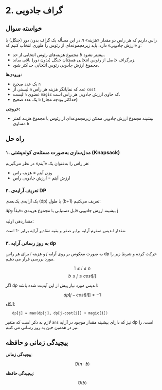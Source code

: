 # 2. گراف جادویی

## خواسته سوال
در این مسأله یک گراف بدون دور (جنگل) با $n$ راس داریم که هر راس دو مقدار «هزینه» و «ارزش جادویی» دارد. باید زیرمجموعه‌ای از رئوس را طوری انتخاب کنیم که:
- مجموع هزینه‌های رئوس انتخابی از حد $b$ بیشتر نشود.
- زیر‌گراف حاصل از رئوس انتخابی همچنان جنگل (بدون دور) باقی بماند.
- مجموع ارزش جادویی رئوس انتخابی حداکثر شود.

**ورودی‌ها:**
- یک عدد صحیح `n`
- لیستی از `n` عدد که نمایانگر هزینه هر راس `cost`
- لیست `n` عضوی `magic` که حاوی ارزش جادویی هر راس است.
- یک عدد صحیح `b` (حداکثر بودجه مجاز)  

**خروجی:**
- بیشینه مجموع ارزش جادویی ممکن زیرمجموعه‌ای از رئوس با مجموع هزینه کمتر مساوی `b`

## راه حل

### ۱. مدل‌سازی به‌صورت مسئله‌ی کوله‌پشتی (Knapsack)
هر راس را به‌عنوان یک «آیتم» در نظر می‌گیریم:
- وزن آیتم = هزینه راس  
- ارزش آیتم = ارزش جادویی راس

### ۲. تعریف آرایه‌ی DP
یک آرایه‌ی یک‌بعدی \(dp\) با طول \(b+1\) تعریف می‌کنیم:

$dp_j$:
 بیشینه ارزش جادویی قابل دستیابی با مجموع هزینه‌ی دقیقاً j

مقداردهی اولیه:

  مقدار اندیس صفرم آرایه برابر صفر و بقیه مقادیر آرایه برابر -1 است.

### ۳. به روز رسانی آرایه dp

برای هر راس $i$ و هزینه $j$ به صورت معکوس بر روی آرایه dp حرکت کرده و شرط زیر را مورد بررسی قرار می دهیم.

$$ 1 \le i \le n $$
$$ b \le j \le cost[i] $$

اگر $dp$ اندیس مورد نیاز پیش از این آپدیت شده باشد: 

$$ dp[j-cost[i]] ≠ -1$$

آنگاه:

```python3
   dp[j] = max(dp[j], dp[j-cost[i]] + magic[i])
```

لازم به ذکر است که متغیر `ans` نیز که دارای بیشینه مقدار موجود در آرایه dp است، را نیز در هممین حین به روز رسانی می کنیم.
 

## پیچیدگی زمانی و حافظه

**پیچیدگی زمانی**:

$$O(n \cdot b)$$

**پیچیدگی حافظه**:

$$O(b)$$
